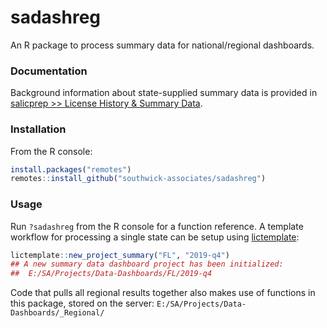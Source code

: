 
# sadashreg

An R package to process summary data for national/regional dashboards.

### Documentation

Background information about state-supplied summary data is provided in [salicprep >> License History & Summary Data](https://github.com/southwick-associates/salicprep/blob/master/github_vignettes/history-summary.md).

### Installation

From the R console:

``` r
install.packages("remotes")
remotes::install_github("southwick-associates/sadashreg")
```

### Usage

Run `?sadashreg` from the R console for a function reference. A template workflow for processing a single state can be setup using [lictemplate](https://github.com/southwick-associates/lictemplate):

```r
lictemplate::new_project_summary("FL", "2019-q4")
## A new summary data dashboard project has been initialized:
##  E:/SA/Projects/Data-Dashboards/FL/2019-q4
```

Code that pulls all regional results together also makes use of functions in this package, stored on the server: `E:/SA/Projects/Data-Dashboards/_Regional/`
